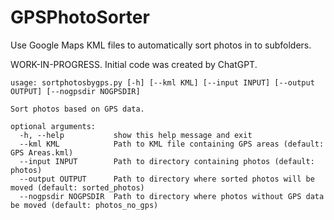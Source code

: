 # GPSPhotoSorter
Use Google Maps KML files to automatically sort photos in to subfolders.

WORK-IN-PROGRESS. Initial code was created by ChatGPT.

```
usage: sortphotosbygps.py [-h] [--kml KML] [--input INPUT] [--output OUTPUT] [--nogpsdir NOGPSDIR]

Sort photos based on GPS data.

optional arguments:
  -h, --help           show this help message and exit
  --kml KML            Path to KML file containing GPS areas (default: GPS Areas.kml)
  --input INPUT        Path to directory containing photos (default: photos)
  --output OUTPUT      Path to directory where sorted photos will be moved (default: sorted_photos)
  --nogpsdir NOGPSDIR  Path to directory where photos without GPS data be moved (default: photos_no_gps)
  ```
  
